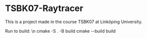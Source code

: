 # TSBK07-Raytracer
This is a project made in the course TSBK07 at Linköping University.

Run to build: \n
cmake -S . -B build
cmake --build build
